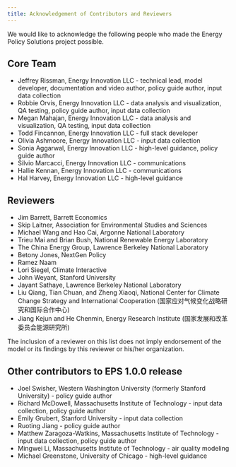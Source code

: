 ```yaml
---
title: Acknowledgement of Contributors and Reviewers
---
```


We would like to acknowledge the following people who made the Energy Policy Solutions project possible.

## Core Team

* Jeffrey Rissman, Energy Innovation LLC - technical lead, model developer, documentation and video author, policy guide author, input data collection
* Robbie Orvis, Energy Innovation LLC - data analysis and visualization, QA testing, policy guide author, input data collection
* Megan Mahajan, Energy Innovation LLC - data analysis and visualization, QA testing, input data collection
* Todd Fincannon, Energy Innovation LLC - full stack developer
* Olivia Ashmoore, Energy Innovation LLC - input data collection
* Sonia Aggarwal, Energy Innovation LLC - high-level guidance, policy guide author
* Silvio Marcacci, Energy Innovation LLC - communications
* Hallie Kennan, Energy Innovation LLC - communications
* Hal Harvey, Energy Innovation LLC - high-level guidance

## Reviewers

* Jim Barrett, Barrett Economics
* Skip Laitner, Association for Environmental Studies and Sciences
* Michael Wang and Hao Cai, Argonne National Laboratory
* Trieu Mai and Brian Bush, National Renewable Energy Laboratory
* The China Energy Group, Lawrence Berkeley National Laboratory
* Betony Jones, NextGen Policy
* Ramez Naam
* Lori Siegel, Climate Interactive
* John Weyant, Stanford University
* Jayant Sathaye, Lawrence Berkeley National Laboratory
* Liu Qiang, Tian Chuan, and Zheng Xiaoqi, National Center for Climate Change Strategy and International Cooperation (国家应对气候变化战略研究和国际合作中心)
* Jiang Kejun and He Chenmin, Energy Research Institute (国家发展和改革委员会能源研究所)

The inclusion of a reviewer on this list does not imply endorsement of the model or its findings by this reviewer or his/her organization.

## Other contributors to EPS 1.0.0 release

* Joel Swisher, Western Washington University (formerly Stanford University) - policy guide author
* Richard McDowell, Massachusetts Institute of Technology - input data collection, policy guide author
* Emily Grubert, Stanford University - input data collection
* Ruoting Jiang - policy guide author
* Matthew Zaragoza-Watkins, Massachusetts Institute of Technology - input data collection, policy guide author
* Mingwei Li, Massachusetts Institute of Technology - air quality modeling
* Michael Greenstone, University of Chicago - high-level guidance
